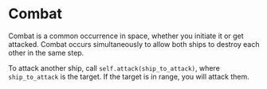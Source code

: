 # Combat

Combat is a common occurrence in space, whether you initiate it or get attacked. Combat occurs simultaneously to allow
both ships to destroy each other in the same step. 

To attack another ship, call `self.attack(ship_to_attack)`, where `ship_to_attack` is the target. If the target is in range, you will attack them.
